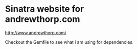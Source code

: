 # Sinatra website for andrewthorp.com

http://www.andrewthorp.com/

Checkout the Gemfile to see what I am using for dependencies.
